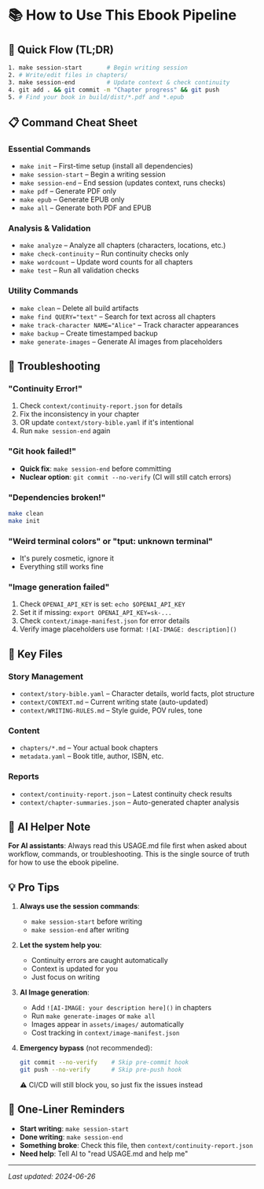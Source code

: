 # 📚 How to Use This Ebook Pipeline

## 🚀 Quick Flow (TL;DR)
```bash
1. make session-start       # Begin writing session
2. # Write/edit files in chapters/
3. make session-end         # Update context & check continuity
4. git add . && git commit -m "Chapter progress" && git push
5. # Find your book in build/dist/*.pdf and *.epub
```

## 📋 Command Cheat Sheet

### Essential Commands
- `make init` – First-time setup (install all dependencies)
- `make session-start` – Begin a writing session
- `make session-end` – End session (updates context, runs checks)
- `make pdf` – Generate PDF only
- `make epub` – Generate EPUB only
- `make all` – Generate both PDF and EPUB

### Analysis & Validation
- `make analyze` – Analyze all chapters (characters, locations, etc.)
- `make check-continuity` – Run continuity checks only
- `make wordcount` – Update word counts for all chapters
- `make test` – Run all validation checks

### Utility Commands
- `make clean` – Delete all build artifacts
- `make find QUERY="text"` – Search for text across all chapters
- `make track-character NAME="Alice"` – Track character appearances
- `make backup` – Create timestamped backup
- `make generate-images` – Generate AI images from placeholders

## 🔧 Troubleshooting

### "Continuity Error!"
1. Check `context/continuity-report.json` for details
2. Fix the inconsistency in your chapter
3. OR update `context/story-bible.yaml` if it's intentional
4. Run `make session-end` again

### "Git hook failed!"
- **Quick fix**: `make session-end` before committing
- **Nuclear option**: `git commit --no-verify` (CI will still catch errors)

### "Dependencies broken!"
```bash
make clean
make init
```

### "Weird terminal colors" or "tput: unknown terminal"
- It's purely cosmetic, ignore it
- Everything still works fine

### "Image generation failed"
1. Check `OPENAI_API_KEY` is set: `echo $OPENAI_API_KEY`
2. Set it if missing: `export OPENAI_API_KEY=sk-...`
3. Check `context/image-manifest.json` for error details
4. Verify image placeholders use format: `![AI-IMAGE: description]()`

## 📁 Key Files

### Story Management
- `context/story-bible.yaml` – Character details, world facts, plot structure
- `context/CONTEXT.md` – Current writing state (auto-updated)
- `context/WRITING-RULES.md` – Style guide, POV rules, tone

### Content
- `chapters/*.md` – Your actual book chapters
- `metadata.yaml` – Book title, author, ISBN, etc.

### Reports
- `context/continuity-report.json` – Latest continuity check results
- `context/chapter-summaries.json` – Auto-generated chapter analysis

## 🤖 AI Helper Note

**For AI assistants**: Always read this USAGE.md file first when asked about workflow, commands, or troubleshooting. This is the single source of truth for how to use the ebook pipeline.

## 💡 Pro Tips

1. **Always use the session commands**:
   - `make session-start` before writing
   - `make session-end` after writing
   
2. **Let the system help you**:
   - Continuity errors are caught automatically
   - Context is updated for you
   - Just focus on writing

3. **AI Image generation**:
   - Add `![AI-IMAGE: your description here]()` in chapters
   - Run `make generate-images` or `make all`
   - Images appear in `assets/images/` automatically
   - Cost tracking in `context/image-manifest.json`

4. **Emergency bypass** (not recommended):
   ```bash
   git commit --no-verify    # Skip pre-commit hook
   git push --no-verify      # Skip pre-push hook
   ```
   ⚠️ CI/CD will still block you, so just fix the issues instead

## 🎯 One-Liner Reminders

- **Start writing**: `make session-start`
- **Done writing**: `make session-end`
- **Something broke**: Check this file, then `context/continuity-report.json`
- **Need help**: Tell AI to "read USAGE.md and help me"

---
*Last updated: 2024-06-26*